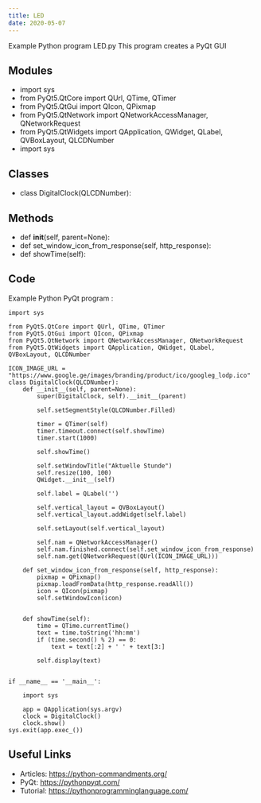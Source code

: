 ```yaml
---
title: LED
date: 2020-05-07
---
```

Example Python program LED.py
This program creates a PyQt GUI

## Modules

* import sys
* from PyQt5.QtCore import QUrl, QTime, QTimer
* from PyQt5.QtGui import QIcon, QPixmap
* from PyQt5.QtNetwork import QNetworkAccessManager, QNetworkRequest
* from PyQt5.QtWidgets import QApplication, QWidget, QLabel, QVBoxLayout, QLCDNumber
* import sys

## Classes

* class DigitalClock(QLCDNumber):

## Methods

* def __init__(self, parent=None):
* def set_window_icon_from_response(self, http_response):
* def showTime(self):

## Code

Example Python PyQt program :

    import sys
    
    from PyQt5.QtCore import QUrl, QTime, QTimer
    from PyQt5.QtGui import QIcon, QPixmap
    from PyQt5.QtNetwork import QNetworkAccessManager, QNetworkRequest
    from PyQt5.QtWidgets import QApplication, QWidget, QLabel, QVBoxLayout, QLCDNumber
    
    ICON_IMAGE_URL = "https://www.google.ge/images/branding/product/ico/googleg_lodp.ico"
    class DigitalClock(QLCDNumber):
        def __init__(self, parent=None):
            super(DigitalClock, self).__init__(parent)
    
            self.setSegmentStyle(QLCDNumber.Filled)
    
            timer = QTimer(self)
            timer.timeout.connect(self.showTime)
            timer.start(1000)
    
            self.showTime()
    
            self.setWindowTitle("Aktuelle Stunde")
            self.resize(100, 100)
            QWidget.__init__(self)
    
            self.label = QLabel('')
    
            self.vertical_layout = QVBoxLayout()
            self.vertical_layout.addWidget(self.label)
    
            self.setLayout(self.vertical_layout)
    
            self.nam = QNetworkAccessManager()
            self.nam.finished.connect(self.set_window_icon_from_response)
            self.nam.get(QNetworkRequest(QUrl(ICON_IMAGE_URL)))
    
        def set_window_icon_from_response(self, http_response):
            pixmap = QPixmap()
            pixmap.loadFromData(http_response.readAll())
            icon = QIcon(pixmap)
            self.setWindowIcon(icon)
    
    
        def showTime(self):
            time = QTime.currentTime()
            text = time.toString('hh:mm')
            if (time.second() % 2) == 0:
                text = text[:2] + ' ' + text[3:]
    
            self.display(text)
    
    
    if __name__ == '__main__':
    
        import sys
    
        app = QApplication(sys.argv)
        clock = DigitalClock()
        clock.show()
    sys.exit(app.exec_())

## Useful Links

- Articles: https://python-commandments.org/
- PyQt: https://pythonpyqt.com/
- Tutorial: https://pythonprogramminglanguage.com/
